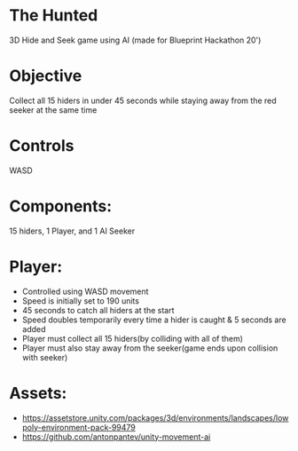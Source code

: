 # The Hunted
3D Hide and Seek game using AI (made for Blueprint Hackathon 20')

# Objective
Collect all 15 hiders in under 45 seconds while staying away from the red seeker at the same time

# Controls
WASD

# Components: 
15 hiders, 1 Player, and 1 AI Seeker

# Player:
- Controlled using WASD movement
- Speed is initially set to 190 units
- 45 seconds to catch all hiders at the start
- Speed doubles temporarily every time a hider is caught & 5 seconds are added
- Player must collect all 15 hiders(by colliding with all of them)
- Player must also stay away from the seeker(game ends upon collision with seeker)

# Assets:
- https://assetstore.unity.com/packages/3d/environments/landscapes/lowpoly-environment-pack-99479
- https://github.com/antonpantev/unity-movement-ai
